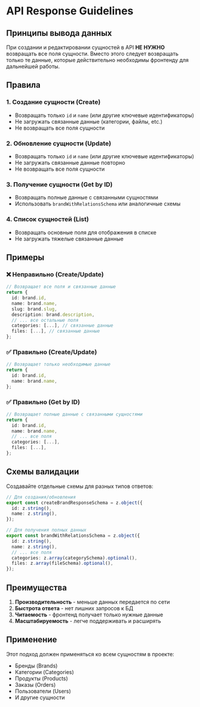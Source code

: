 # API Response Guidelines

## Принципы вывода данных

При создании и редактировании сущностей в API **НЕ НУЖНО** возвращать все поля сущности. Вместо этого следует возвращать только те данные, которые действительно необходимы фронтенду для дальнейшей работы.

## Правила

### 1. Создание сущности (Create)
- Возвращать только `id` и `name` (или другие ключевые идентификаторы)
- Не загружать связанные данные (категории, файлы, etc.)
- Не возвращать все поля сущности

### 2. Обновление сущности (Update)
- Возвращать только `id` и `name` (или другие ключевые идентификаторы)
- Не загружать связанные данные повторно
- Не возвращать все поля сущности

### 3. Получение сущности (Get by ID)
- Возвращать полные данные с связанными сущностями
- Использовать `brandWithRelationsSchema` или аналогичные схемы

### 4. Список сущностей (List)
- Возвращать основные поля для отображения в списке
- Не загружать тяжелые связанные данные

## Примеры

### ❌ Неправильно (Create/Update)
```typescript
// Возвращает все поля и связанные данные
return {
  id: brand.id,
  name: brand.name,
  slug: brand.slug,
  description: brand.description,
  // ... все остальные поля
  categories: [...], // связанные данные
  files: [...], // связанные данные
};
```

### ✅ Правильно (Create/Update)
```typescript
// Возвращает только необходимые данные
return {
  id: brand.id,
  name: brand.name,
};
```

### ✅ Правильно (Get by ID)
```typescript
// Возвращает полные данные с связанными сущностями
return {
  id: brand.id,
  name: brand.name,
  // ... все поля
  categories: [...],
  files: [...],
};
```

## Схемы валидации

Создавайте отдельные схемы для разных типов ответов:

```typescript
// Для создания/обновления
export const createBrandResponseSchema = z.object({
  id: z.string(),
  name: z.string(),
});

// Для получения полных данных
export const brandWithRelationsSchema = z.object({
  id: z.string(),
  name: z.string(),
  // ... все поля
  categories: z.array(categorySchema).optional(),
  files: z.array(fileSchema).optional(),
});
```

## Преимущества

1. **Производительность** - меньше данных передается по сети
2. **Быстрота ответа** - нет лишних запросов к БД
3. **Читаемость** - фронтенд получает только нужные данные
4. **Масштабируемость** - легче поддерживать и расширять

## Применение

Этот подход должен применяться ко всем сущностям в проекте:
- Бренды (Brands)
- Категории (Categories)
- Продукты (Products)
- Заказы (Orders)
- Пользователи (Users)
- И другие сущности 